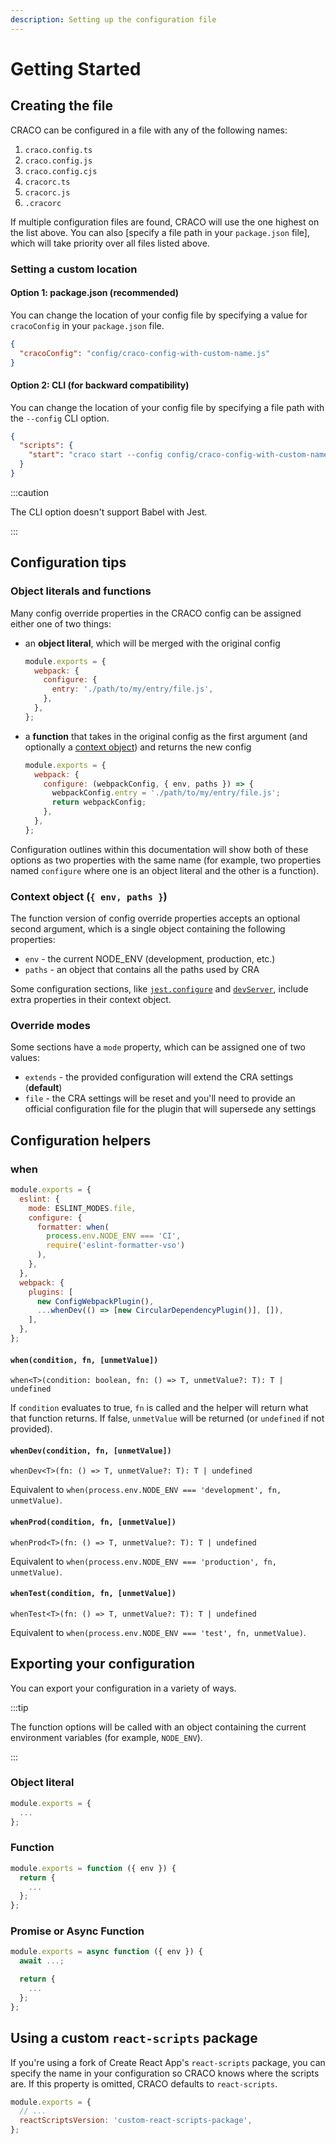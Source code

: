 ```yaml
---
description: Setting up the configuration file
---
```


# Getting Started

## Creating the file

CRACO can be configured in a file with any of the following names:

1. `craco.config.ts`
2. `craco.config.js`
3. `craco.config.cjs`
4. `cracorc.ts`
5. `cracorc.js`
6. `.cracorc`

If multiple configuration files are found, CRACO will use the one highest on the list above. You can also [specify a file path in your `package.json` file], which will take priority over all files listed above.

### Setting a custom location

#### Option 1: package.json (recommended)

You can change the location of your config file by specifying a value for `cracoConfig` in your `package.json` file.

```json title="package.json"
{
  "cracoConfig": "config/craco-config-with-custom-name.js"
}
```

#### Option 2: CLI (for backward compatibility)

You can change the location of your config file by specifying a file path with the `--config` CLI option.

```json title="package.json"
{
  "scripts": {
    "start": "craco start --config config/craco-config-with-custom-name.js"
  }
}
```

:::caution

The CLI option doesn't support Babel with Jest.

:::

## Configuration tips

### Object literals and functions

Many config override properties in the CRACO config can be assigned either one of two things:

- an **object literal**, which will be merged with the original config

  ```js title="craco.config.js (example)"
  module.exports = {
    webpack: {
      configure: {
        entry: './path/to/my/entry/file.js',
      },
    },
  };
  ```

- a **function** that takes in the original config as the first argument (and optionally a [context object](#context-object--env-paths-)) and returns the new config

  ```js title="craco.config.js (example)"
  module.exports = {
    webpack: {
      configure: (webpackConfig, { env, paths }) => {
        webpackConfig.entry = './path/to/my/entry/file.js';
        return webpackConfig;
      },
    },
  };
  ```

Configuration outlines within this documentation will show both of these options as two properties with the same name (for example, two properties named `configure` where one is an object literal and the other is a function).

### Context object (`{ env, paths }`)

The function version of config override properties accepts an optional second argument, which is a single object containing the following properties:

- `env` - the current NODE_ENV (development, production, etc.)
- `paths` - an object that contains all the paths used by CRA

Some configuration sections, like [`jest.configure`](./jest.md#jestconfigure) and [`devServer`](./devserver.md#devserver-1), include extra properties in their context object.

### Override modes

Some sections have a `mode` property, which can be assigned one of two values:

- `extends` - the provided configuration will extend the CRA settings (**default**)
- `file` - the CRA settings will be reset and you'll need to provide an official configuration file for the plugin that will supersede any settings

## Configuration helpers

### when

```js title="craco.config.js (example)"
module.exports = {
  eslint: {
    mode: ESLINT_MODES.file,
    configure: {
      formatter: when(
        process.env.NODE_ENV === 'CI',
        require('eslint-formatter-vso')
      ),
    },
  },
  webpack: {
    plugins: [
      new ConfigWebpackPlugin(),
      ...whenDev(() => [new CircularDependencyPlugin()], []),
    ],
  },
};
```

#### `when(condition, fn, [unmetValue])`

`when<T>(condition: boolean, fn: () => T, unmetValue?: T): T | undefined`

If `condition` evaluates to true, `fn` is called and the helper will return what that function returns. If false, `unmetValue` will be returned (or `undefined` if not provided).

#### `whenDev(condition, fn, [unmetValue])`

`whenDev<T>(fn: () => T, unmetValue?: T): T | undefined`

Equivalent to `when(process.env.NODE_ENV === 'development', fn, unmetValue)`.

#### `whenProd(condition, fn, [unmetValue])`

`whenProd<T>(fn: () => T, unmetValue?: T): T | undefined`

Equivalent to `when(process.env.NODE_ENV === 'production', fn, unmetValue)`.

#### `whenTest(condition, fn, [unmetValue])`

`whenTest<T>(fn: () => T, unmetValue?: T): T | undefined`

Equivalent to `when(process.env.NODE_ENV === 'test', fn, unmetValue)`.

## Exporting your configuration

You can export your configuration in a variety of ways.

:::tip

The function options will be called with an object containing the current environment variables (for example, `NODE_ENV`).

:::

### Object literal

```js title="craco.config.js"
module.exports = {
  ...
};
```

### Function

```js title="craco.config.js"
module.exports = function ({ env }) {
  return {
    ...
  };
};
```

### Promise or Async Function

```js title="craco.config.js"
module.exports = async function ({ env }) {
  await ...;

  return {
    ...
  };
};
```

## Using a custom `react-scripts` package

If you're using a fork of Create React App's `react-scripts` package, you can specify the name in your configuration so CRACO knows where the scripts are. If this property is omitted, CRACO defaults to `react-scripts`.

```js title="craco.config.js"
module.exports = {
  // ...
  reactScriptsVersion: 'custom-react-scripts-package',
};
```
